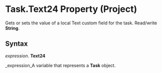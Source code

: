 
# Task.Text24 Property (Project)

Gets or sets the value of a local Text custom field for the task. Read/write  **String**.


## Syntax

 _expression_. **Text24**

 _expression_A variable that represents a  **Task** object.

